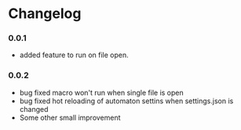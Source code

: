 # Changelog

### 0.0.1
- added feature to run on file open.

### 0.0.2
- bug fixed macro won't run when single file is open
- bug fixed hot reloading of automaton settins when settings.json is changed
- Some other small improvement